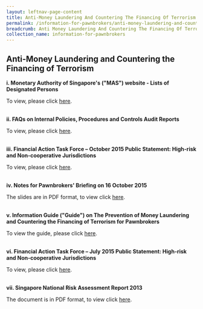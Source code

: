 ```yaml
---
layout: leftnav-page-content
title: Anti-Money Laundering And Countering The Financing Of Terrorism
permalink: /information-for-pawnbrokers/anti-money-laundering-and-countering-the-financing-of-terrorism/
breadcrumb: Anti Money Laundering And Countering The Financing Of Terrorism
collection_name: information-for-pawnbrokers
---
```


Anti-Money Laundering and Countering the Financing of Terrorism
---

**i. Monetary Authority of Singapore's ("MAS") website - Lists of Designated Persons**

To view, please click [here](http://www.mas.gov.sg/Regulations-and-Financial-Stability/Anti-Money-Laundering-Countering-The-Financing-Of-Terrorism-And-Targeted-Financial-Sanctions/Targeted-Financial-Sanctions/Lists-of-Designated-Individuals-and-Entities.aspx).<br><br>

**ii. FAQs on Internal Policies, Procedures and Controls Audit Reports**

To view, please click [here](/files/FAQsonPPCaudit.pdf).<br><br>

**iii. Financial Action Task Force – October 2015 Public Statement: High-risk and Non-cooperative Jurisdictions**

To view, please click [here](http://www.mas.gov.sg/Regulations-and-Financial-Stability/Anti-Money-Laundering-Countering-The-Financing-Of-Terrorism-And-Targeted-Financial-Sanctions/Anti-Money-Laundering-and-Countering-the-Financing-of-Terrorism/AMLCFT-Announcements/2015/October-2015-FATF-Statement.aspx).<br><br>    

**iv. Notes for Pawnbrokers' Briefing on 16 October 2015**

The slides are in PDF format, to view click [here](/files/AMLCFTNotes.pdf).<br><br>

**v. Information Guide ("Guide") on The Prevention of Money Laundering and Countering the Financing of Terrorism for Pawnbrokers**

To view the guide, please click [here](/files/InfoGuideforPawnbrokers_3.pdf).<br><br>

**vi. Financial Action Task Force – July 2015 Public Statement: High-risk and Non-cooperative Jurisdictions**

To view, please click [here](http://www.mas.gov.sg/Regulations-and-Financial-Stability/Anti-Money-Laundering-Countering-The-Financing-Of-Terrorism-And-Targeted-Financial-Sanctions/Anti-Money-Laundering-and-Countering-the-Financing-of-Terrorism/AMLCFT-Announcements/2015/June-FATF-Statement.aspx).<br><br>


**vii. Singapore National Risk Assessment Report 2013**

The document is in PDF format, to view click [here](/files/SingaporeNRAReport2013_24032015.pdf).<br><br>
